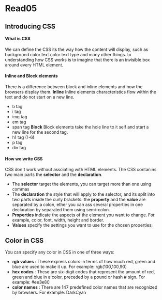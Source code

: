 # Read05
## Introducing CSS
#### What is CSS

We can define the CSS its the way how the content will display, such as background color text color text type and many other things.
to understanding how CSS works is to
imagine that there is an invisible box around
every HTML element.

#### Inline and Block elements
There is a difference between block and inline elements and how the browsers display them.
__Inline__
Inline elements characteristics flow within the text and do not start on a new line.
- b tag
- i tag
- img tag
- em tag
- span tag
__Block__
Block elements take the hole line to it self and start a new line for the second tag.
- h1 tag (1-6)
- p tag 
- div tag

#### How we write CSS 
CSS don't work without assoiating with HTML elements.
The CSS contanins two main parts the __selector__ and the __declaration__.
- The __selector__  target the elements, you can target more than one using commas
- The __declaration__ the style that will apply to the selector, and its split into two parts inside the curly brackets: the __property__ and the __value__ are separated by a colon, ether you can ass several properties in one  declaration by separated them using semi-colon.
- __Properties__ indicate the aspects of the element you want to change. For example, color, font, width, height and border.
- __Values__ specify the settings you want to use for the chosen properties. 

## Color in CSS
 You can specify any color in CSS in one of three ways:
- __rgb values__ : These express colors in terms of how much red, green and blue are used to make it up.  For example: rgb(100,100,90)
- __hex codes__ : These are six-digit codes that represent the amount of red, green and blue in a color, preceded by a pound or hash # sign. For example: #ee3e80
- __color names__ : There are 147 predefined color names that are recognized by browsers. For example: DarkCyan
